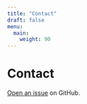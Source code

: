 ```yaml
---
title: "Contact"
draft: false
menu:
  main:
    weight: 90
---
```


# Contact

[Open an issue](https://github.com/mkhosla11/hugo-mock-landing-page-autodeployed/issues/new) on GitHub.
